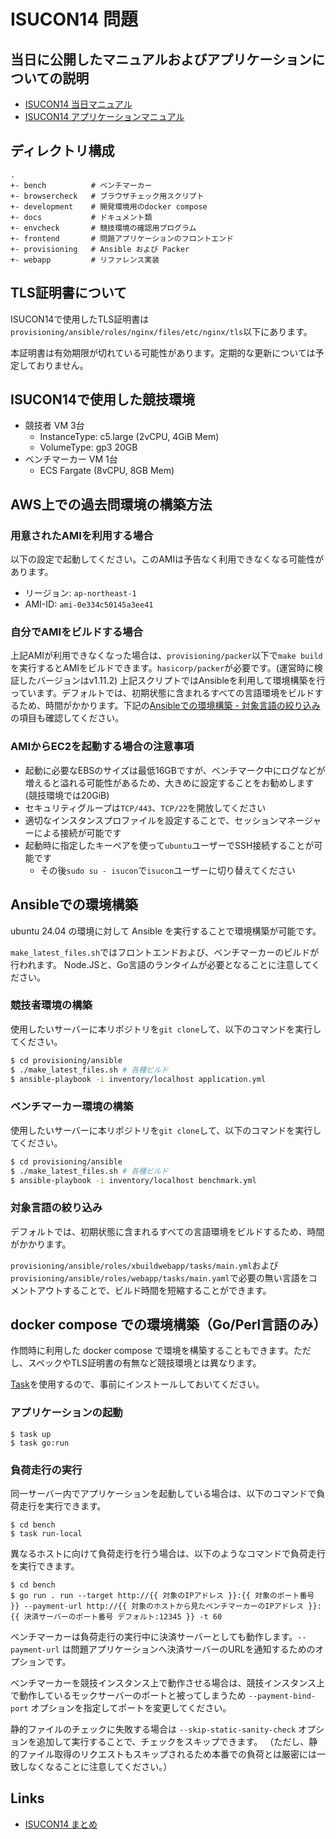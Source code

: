 # ISUCON14 問題

## 当日に公開したマニュアルおよびアプリケーションについての説明

- [ISUCON14 当日マニュアル](./docs/manual.md)
- [ISUCON14 アプリケーションマニュアル](./docs/ISURIDE.md)

## ディレクトリ構成

```
.
+- bench          # ベンチマーカー
+- browsercheck   # ブラウザチェック用スクリプト
+- development    # 開発環境用のdocker compose
+- docs           # ドキュメント類
+- envcheck       # 競技環境の確認用プログラム
+- frontend       # 問題アプリケーションのフロントエンド
+- provisioning   # Ansible および Packer
+- webapp         # リファレンス実装
```

## TLS証明書について

ISUCON14で使用したTLS証明書は`provisioning/ansible/roles/nginx/files/etc/nginx/tls`以下にあります。

本証明書は有効期限が切れている可能性があります。定期的な更新については予定しておりません。

## ISUCON14で使用した競技環境

- 競技者 VM 3台
  - InstanceType: c5.large (2vCPU, 4GiB Mem)
  - VolumeType: gp3 20GB
- ベンチマーカー VM 1台
  - ECS Fargate (8vCPU, 8GB Mem)

## AWS上での過去問環境の構築方法

### 用意されたAMIを利用する場合

以下の設定で起動してください。このAMIは予告なく利用できなくなる可能性があります。
- リージョン: `ap-northeast-1`
- AMI-ID: `ami-0e334c50145a3ee41`

### 自分でAMIをビルドする場合

上記AMIが利用できなくなった場合は、`provisioning/packer`以下で`make build`を実行するとAMIをビルドできます。`hasicorp/packer`が必要です。(運営時に検証したバージョンはv1.11.2)
上記スクリプトではAnsibleを利用して環境構築を行っています。デフォルトでは、初期状態に含まれるすべての言語環境をビルドするため、時間がかかります。下記の[Ansibleでの環境構築 - 対象言語の絞り込み](#)の項目も確認してください。

### AMIからEC2を起動する場合の注意事項

- 起動に必要なEBSのサイズは最低16GBですが、ベンチマーク中にログなどが増えると溢れる可能性があるため、大きめに設定することをお勧めします(競技環境では20GiB)
- セキュリティグループは`TCP/443`、`TCP/22`を開放してください
- 適切なインスタンスプロファイルを設定することで、セッションマネージャーによる接続が可能です
- 起動時に指定したキーペアを使って`ubuntu`ユーザーでSSH接続することが可能です
  - その後`sudo su - isucon`で`isucon`ユーザーに切り替えてください

## Ansibleでの環境構築

ubuntu 24.04 の環境に対して Ansible を実行することで環境構築が可能です。

`make_latest_files.sh`ではフロントエンドおよび、ベンチマーカーのビルドが行われます。 Node.JSと、Go言語のランタイムが必要となることに注意してください。

### 競技者環境の構築

使用したいサーバーに本リポジトリを`git clone`して、以下のコマンドを実行してください。

```sh
$ cd provisioning/ansible
$ ./make_latest_files.sh # 各種ビルド
$ ansible-playbook -i inventory/localhost application.yml
```

### ベンチマーカー環境の構築

使用したいサーバーに本リポジトリを`git clone`して、以下のコマンドを実行してください。

```sh
$ cd provisioning/ansible
$ ./make_latest_files.sh # 各種ビルド
$ ansible-playbook -i inventory/localhost benchmark.yml
```

### 対象言語の絞り込み

デフォルトでは、初期状態に含まれるすべての言語環境をビルドするため、時間がかかります。

`provisioning/ansible/roles/xbuildwebapp/tasks/main.yml`および`provisioning/ansible/roles/webapp/tasks/main.yaml`で必要の無い言語をコメントアウトすることで、ビルド時間を短縮することができます。

## docker compose での環境構築（Go/Perl言語のみ）

作問時に利用した docker compose で環境を構築することもできます。ただし、スペックやTLS証明書の有無など競技環境とは異なります。

[Task](https://taskfile.dev/)を使用するので、事前にインストールしておいてください。

### アプリケーションの起動
```
$ task up
$ task go:run
```

### 負荷走行の実行

同一サーバー内でアプリケーションを起動している場合は、以下のコマンドで負荷走行を実行できます。
```
$ cd bench
$ task run-local
```

異なるホストに向けて負荷走行を行う場合は、以下のようなコマンドで負荷走行を実行できます。
```
$ cd bench
$ go run . run --target http://{{ 対象のIPアドレス }}:{{ 対象のポート番号 }} --payment-url http://{{ 対象のホストから見たベンチマーカーのIPアドレス }}:{{ 決済サーバーのポート番号 デフォルト:12345 }} -t 60
```

ベンチマーカーは負荷走行の実行中に決済サーバーとしても動作します。`--payment-url` は問題アプリケーションへ決済サーバーのURLを通知するためのオプションです。

ベンチマーカーを競技インスタンス上で動作させる場合は、競技インスタンス上で動作しているモックサーバーのポートと被ってしまうため `--payment-bind-port` オプションを指定してポートを変更してください。

静的ファイルのチェックに失敗する場合は `--skip-static-sanity-check` オプションを追加して実行することで、チェックをスキップできます。
（ただし、静的ファイル取得のリクエストもスキップされるため本番での負荷とは厳密には一致しなくなることに注意してください。）

## Links

- [ISUCON14 まとめ](https://isucon.net/archives/58818382.html)
